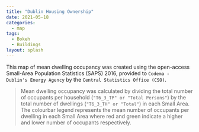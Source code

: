 ```yaml
---
title: "Dublin Housing Ownership"
date: 2021-05-18
categories:
  - map
tags:
  - Bokeh
  - Buildings
layout: splash
---
```


This map of mean dwelling occupancy was created using the open-access Small-Area Population Statistics (SAPS) 2016, provided to `Codema - Dublin's Energy Agency` by the `Central Statistics Office (CSO)`. 

> Mean dwelling occupancy was calculated by dividing the total number of occupants per household (`"T6_3_TP" or "Total Persons"`) by the total number of dwellings (`"T6_3_TH" or "Total"`) in each Small Area. The colourbar legend represents the mean number of occupants per dwelling in each Small Area where red and green indicate a higher and lower number of occupants respectively. 


<object width="100%" height="100%" frameborder="0" type="text/html"
        data="/assets/html/small_area_housing_occupancy.html"></object>
